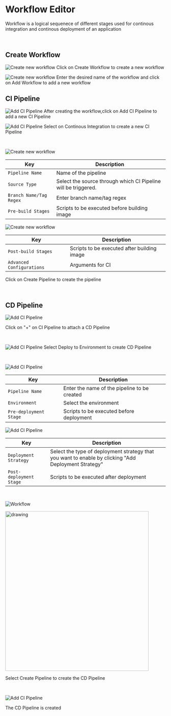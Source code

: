 # Workflow Editor
Workflow is a logical sequenece of different stages used for continous integration and continous deployment of an application
<br />

<br />

## Create Workflow

![Create new workflow](/workflow-editor.PNG "Create new workflow")
Click on Create Workflow to create a new workflow
<br />

![Create new workflow](/workflow-editor1.PNG "Create new workflow")
Enter the desired name of the workflow and click on Add Workflow to add a new workflow
<br />

## CI Pipeline

![Add CI Pipeline](/workflow-editor2.PNG "Add CI Pipeline")
After creating the workflow,click on Add CI Pipeline to add a new CI Pipeline
<br />

![Add CI Pipeline](/workflow-editor3.PNG "Add CI Pipeline")
Select on Continous Integration to create a new CI Pipeline

<br />




![Create new workflow](/pre_build.jpg)

Key | Description
-----|-----
`Pipeline Name` | Name of the pipeline
`Source Type` | Select the source through which CI Pipeline will be triggered.
`Branch Name/Tag Regex` | Enter branch name/tag regex
`Pre-build Stages` | Scripts to be executed before building image

![Create new workflow](/post_build.jpg)



Key | Description
-----|-----
`Post-build Stages` |  Scripts to be executed after building image
`Advanced Configurations` | Arguments for CI

Click on Create Pipeline to create the  pipeline

<br />

## CD Pipeline

![Add CI Pipeline](/workflow-editor5.PNG "Add CI Pipeline")

Click on "+" on CI Pipeline to attach a CD Pipeline

<br />

![Add CI Pipeline](/workflow-editor6.PNG "Add CI Pipeline")
Select Deploy to Environment to create CD Pipeline

<br />

![Add CI Pipeline](/cd11.jpg "Add CD Pipeline")

Key | Description
----|----
`Pipeline Name` | Enter the name of the pipeline to be created
`Environment` | Select the environment
`Pre-deployment Stage` | Scripts to be executed before deployment

![Add CI Pipeline](/cd12.jpg "Add CD Pipeline")

Key | Description
----|----
`Deployment Strategy` | Select the type of deployment strategy that  you want to enable by clicking "Add Deployment Strategy"
`Post-deployment Stage` | Scripts to be executed after deployment

<br />

![Workflow](/workflow-editor8-resize.PNG)

<img src="/workflow-editor8.PNG" alt="drawing" width="450" height="500"/>

Select Create Pipeline to create the CD Pipeline

<br />

![Add CI Pipeline](/workflow-editor9.PNG "Add CI Pipeline")

The CD Pipeline is created

<br />





